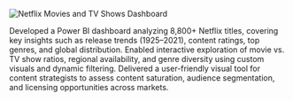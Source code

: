 ![Netflix Movies and TV Shows Dashboard](https://github.com/user-attachments/assets/15594105-75ea-4809-a5bf-0a0a74f40dc3)


Developed a Power BI dashboard analyzing 8,800+ Netflix titles, covering key insights such as release trends (1925–2021), content ratings, top genres, and global distribution. Enabled interactive exploration of movie vs. TV show ratios, regional availability, and genre diversity using custom visuals and dynamic filtering. Delivered a user-friendly visual tool for content strategists to assess content saturation, audience segmentation, and licensing opportunities across markets.
